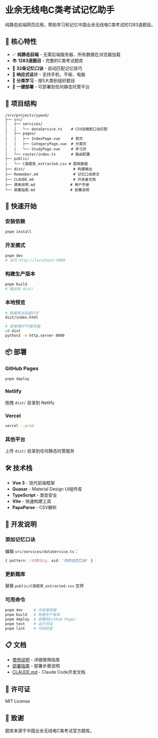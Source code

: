 # 业余无线电C类考试记忆助手

纯静态前端网页应用，帮助学习和记忆中国业余无线电C类考试的1283道题目。

## 🎯 核心特性

- ✅ **纯静态前端** - 无需后端服务器，所有数据在浏览器加载
- 📚 **1283道题目** - 完整的C类考试题库
- 🧠 **32条记忆口诀** - 自动匹配记忆技巧
- 📱 **响应式设计** - 支持手机、平板、电脑
- 🎯 **分类学习** - 按5大类别组织题目
- 🚀 **一键部署** - 可部署到任何静态托管平台

## 📂 项目结构

```
/srv/projects/yywxd/
├── src/
│   ├── services/
│   │   └── dataService.ts    # CSV加载和口诀匹配
│   ├── pages/
│   │   ├── IndexPage.vue     # 首页
│   │   ├── CategoryPage.vue  # 分类页
│   │   └── StudyPage.vue     # 学习页
│   └── router/index.ts       # 路由配置
├── public/
│   └── C类题库_extracted.csv # 题库数据
├── dist/                      # 构建输出
├── Remember.md                # 记忆口诀原文
├── CLAUDE.md                  # 开发者文档
├── 使用说明.md                # 用户手册
└── 部署指南.md                # 部署说明
```

## 🚀 快速开始

### 安装依赖
```bash
pnpm install
```

### 开发模式
```bash
pnpm dev
# 访问 http://localhost:9000
```

### 构建生产版本
```bash
pnpm build
# 输出到 dist/
```

### 本地预览
```bash
# 直接用浏览器打开
dist/index.html

# 或使用HTTP服务器
cd dist
python3 -m http.server 8080
```

## 📦 部署

### GitHub Pages
```bash
pnpm deploy
```

### Netlify
拖拽 `dist/` 目录到 Netlify

### Vercel
```bash
vercel --prod
```

### 其他平台
上传 `dist/` 目录到任何静态托管服务

## 🛠 技术栈

- **Vue 3** - 现代前端框架
- **Quasar** - Material Design UI组件库
- **TypeScript** - 类型安全
- **Vite** - 快速构建工具
- **PapaParse** - CSV解析

## 📝 开发说明

### 添加记忆口诀
编辑 `src/services/dataService.ts`：
```typescript
{ pattern: /关键词/g, aid: '你的记忆口诀' }
```

### 更新题库
替换 `public/C类题库_extracted.csv` 文件

### 可用命令
```bash
pnpm dev     # 开发服务器
pnpm build   # 构建生产版本
pnpm deploy  # 部署到GitHub Pages
pnpm test    # 运行测试
pnpm lint    # 代码检查
```

## 📋 文档

- [使用说明](./使用说明.md) - 详细使用指南
- [部署指南](./部署指南.md) - 部署步骤说明
- [CLAUDE.md](./CLAUDE.md) - Claude Code开发文档

## 📄 许可证

MIT License

## 🙏 致谢

题库来源于中国业余无线电C类考试官方题库。